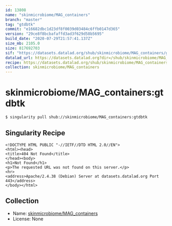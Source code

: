 ```yaml
---
id: 13808
name: "skinmicrobiome/MAG_containers"
branch: "master"
tag: "gtdbtk"
commit: "e16682dbc1d23df8f0039d03484c6ffb0147d365"
version: "29ce8f8bcbafaffd3ad3f629d58b5695"
build_date: "2020-07-29T21:57:41.137Z"
size_mb: 2105.0
size: 817692703
sif: "https://datasets.datalad.org/shub/skinmicrobiome/MAG_containers/gtdbtk/2020-07-29-e16682db-29ce8f8b/29ce8f8bcbafaffd3ad3f629d58b5695.sif"
datalad_url: https://datasets.datalad.org?dir=/shub/skinmicrobiome/MAG_containers/gtdbtk/2020-07-29-e16682db-29ce8f8b/
recipe: https://datasets.datalad.org/shub/skinmicrobiome/MAG_containers/gtdbtk/2020-07-29-e16682db-29ce8f8b/Singularity
collection: skinmicrobiome/MAG_containers
---
```


# skinmicrobiome/MAG_containers:gtdbtk

```bash
$ singularity pull shub://skinmicrobiome/MAG_containers:gtdbtk
```

## Singularity Recipe

```singularity
<!DOCTYPE HTML PUBLIC "-//IETF//DTD HTML 2.0//EN">
<html><head>
<title>404 Not Found</title>
</head><body>
<h1>Not Found</h1>
<p>The requested URL was not found on this server.</p>
<hr>
<address>Apache/2.4.38 (Debian) Server at datasets.datalad.org Port 443</address>
</body></html>
```

## Collection

 - Name: [skinmicrobiome/MAG_containers](https://github.com/skinmicrobiome/MAG_containers)
 - License: None

